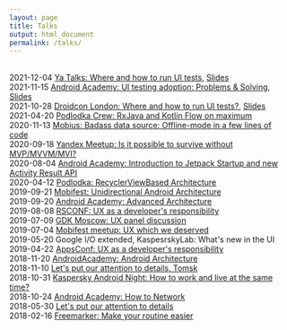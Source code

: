```yaml
---
layout: page
title: Talks
output: html_document
permalink: /talks/
---
```

<br>2021-12-04 [Ya Talks: Where and how to run UI tests](https://www.youtube.com/watch?v=0AQlKbskhkM&t=4256s), [Slides](https://speakerdeck.com/nonews/gdie-i-kak-proghoniat-ui-tiesty)
<br>2021-11-15 [Android Academy: UI testing adoption: Problems & Solving](https://www.youtube.com/watch?v=6XW6T0QOPpc), [Slides](https://drive.google.com/drive/folders/1yy0moohPv2l1PE7wj5h_VodcbzURzW5h)
<br>2021-10-28 [Droidcon London: Where and how to run UI tests?](https://www.droidcon.com/2021/11/16/where-and-how-to-run-ui-tests/), [Slides](https://speakerdeck.com/nonews/where-and-how-to-run-ui-tests-droidcon-london-2021)
<br>2021-04-20 [Podlodka Crew: RxJava and Kotlin Flow on maximum](https://www.youtube.com/watch?v=rzWsDfOfBb0)
<br>2020-11-13 [Mobius: Badass data source: Offline-mode in a few lines of code](https://www.youtube.com/watch?v=PGbzchLBvL4)
<br>2020-09-18 [Yandex Meetup: Is it possible to survive without MVP/MVVM/MVI?](https://www.youtube.com/watch?v=YwMdge6ze0s)
<br>2020-08-04 [Android Academy: Introduction to Jetpack Startup and new Activity Result API](https://www.youtube.com/watch?v=8hZLlXNZo_o)
<br>2020-04-12 [Podlodka: RecyclerViewBased Architecture](https://www.youtube.com/watch?v=PWpYBqr1u0w&list=PLNSmyatBJig5V7DxiS7gpomMO7mfwEo_B&index=11)
<br>2019-09-21 [Mobifest: Unidirectional Android Architecture](https://www.youtube.com/watch?v=IFj-ptrQ6ho&)
<br>2019-09-20 [Android Academy: Advanced Architecture](https://www.youtube.com/watch?v=in0FUAbYaIU&t=1s)
<br>2019-08-08 [RSCONF: UX as a developer's responsibility](https://www.youtube.com/watch?v=muqcNAVJuvc)
<br>2019-07-09 [GDK Moscow: UX panel discussion](https://www.youtube.com/watch?v=Xf1zLON2aKc)
<br>2019-07-04 [Mobifest meetup: UX which we deserved](https://team.cft.ru/events/120)
<br>2019-05-20 Google I/O extended, KaspesrskyLab: What's new in the UI
<br>2019-04-22 [AppsConf: UX as a developer's responsibility](https://www.youtube.com/watch?v=odD5C4F2vas&t=1s)
<br>2018-11-20 [AndroidAcademy: Android Architecture](https://www.youtube.com/watch?v=0sxsedFtqaw&list=PLjLCGE4bVpHChlptwNJW3is1lvO5wxFBu&index=10)
<br>2018-11-10 [Let's put our attention to details, Tomsk](https://www.youtube.com/watch?v=WI2MGdudN8A)
<br>2018-10-31 [Kaspersky Android Night: How to work and live at the same time?](https://www.youtube.com/watch?v=Gcdy0lvz4nY&t=8354s)
<br>2018-10-24 [Android Academy: How to Network](https://www.youtube.com/watch?v=IaPhFYx-3uU&)
<br>2018-05-30 [Let's put our attention to details](https://www.youtube.com/watch?v=B5ifTl1E1Sc)
<br>2018-02-16 [Freemarker: Make your routine easier](https://www.youtube.com/watch?v=H-gRJ3xsan0&t=45s)
